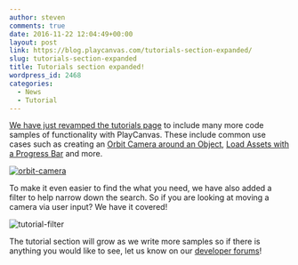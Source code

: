```yaml
---
author: steven
comments: true
date: 2016-11-22 12:04:49+00:00
layout: post
link: https://blog.playcanvas.com/tutorials-section-expanded/
slug: tutorials-section-expanded
title: Tutorials section expanded!
wordpress_id: 2468
categories:
  - News
  - Tutorial
---
```


[We have just revamped the tutorials page](http://developer.playcanvas.com/en/tutorials/) to include many more code samples of functionality with PlayCanvas. These include common use cases such as creating an [Orbit Camera around an Object](https://playcanvas.com/project/438243/overview/orbit-camera), [Load Assets with a Progress Bar](https://playcanvas.com/project/436584/overview/load-assets-with-progress-bar) and more.

[![orbit-camera](https://blog.playcanvas.com/wp-content/uploads/2016/11/Orbit-Camera.gif)](https://blog.playcanvas.com/wp-content/uploads/2016/11/Orbit-Camera.gif)

To make it even easier to find the what you need, we have also added a filter to help narrow down the search. So if you are looking at moving a camera via user input? We have it covered!

![tutorial-filter](https://blog.playcanvas.com/wp-content/uploads/2016/11/tutorial-filter.gif)

The tutorial section will grow as we write more samples so if there is anything you would like to see, let us know on our [developer forums](http://forum.playcanvas.com/c/suggestions)!
